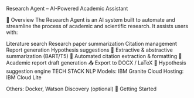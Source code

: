 Research Agent – AI-Powered Academic Assistant

📌 Overview
The Research Agent is an AI system built to automate and streamline the process of academic and scientific research. It assists users with:

Literature search
Research paper summarization
Citation management
Report generation
Hypothesis suggestions
📄 Extractive & abstractive summarization (BART/T5)
🧾 Automated citation extraction & formatting
📝 Academic report draft generation
📤 Export to DOCX / LaTeX
🔬 Hypothesis suggestion engine
TECH STACK
NLP Models: IBM Granite
Cloud Hosting: IBM Cloud Lite

Others: Docker, Watson Discovery (optional)
🚀 Getting Started
